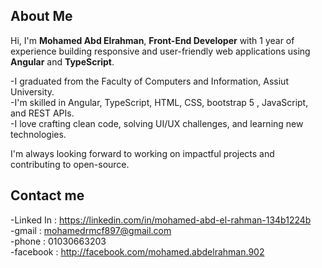 
## About Me

Hi, I'm **Mohamed Abd Elrahman**, **Front-End Developer** with 1 year of experience building responsive and user-friendly web applications using **Angular** and **TypeScript**.

 -I graduated from the Faculty of Computers and Information, Assiut University.  
 -I'm skilled in Angular, TypeScript, HTML, CSS, bootstrap 5 , JavaScript, and REST APIs.  
 -I love crafting clean code, solving UI/UX challenges, and learning new technologies.  

I'm always looking forward to working on impactful projects and contributing to open-source.

## Contact me

-Linked In : https://linkedin.com/in/mohamed-abd-el-rahman-134b1224b  
-gmail : mohamedrmcf897@gmail.com  
-phone : 01030663203  
-facebook : http://facebook.com/mohamed.abdelrahman.902

